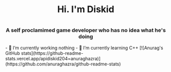 <h1 align ="center"> Hi. I'm Diskid<h1>
<h3 align="center">  A self proclamimed game developer who has no idea what he's doing </h3>
- 🔭 I’m currently working nothing
- 🌱 I’m currently learning C++
[![Anurag's GitHub stats](https://github-readme-stats.vercel.app/apidiskid204=anuraghazra)](https://github.com/anuraghazra/github-readme-stats)


<!--
**Diskid204/Diskid204** is a ✨ _special_ ✨ repository because its `README.md` (this file) appears on your GitHub profile.

Here are some ideas to get you started:

- 🔭 I’m currently working on ...
- 🌱 I’m currently learning ...
- 👯 I’m looking to collaborate on ...
- 🤔 I’m looking for help with ...
- 💬 Ask me about ...
- 📫 How to reach me: ...
- 😄 Pronouns: ...
- ⚡ Fun fact: ...
-->
